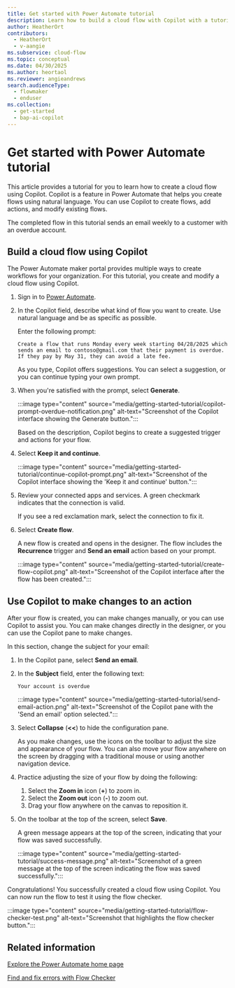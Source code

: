 ```yaml
---
title: Get started with Power Automate tutorial
description: Learn how to build a cloud flow with Copilot with a tutorial.
author: HeatherOrt
contributors:
  - HeatherOrt
  - v-aangie
ms.subservice: cloud-flow
ms.topic: conceptual
ms.date: 04/30/2025
ms.author: heortaol
ms.reviewer: angieandrews
search.audienceType:
  - flowmaker
  - enduser
ms.collection:
  - get-started
  - bap-ai-copilot
---
```


# Get started with Power Automate tutorial

This article provides a tutorial for you to learn how to create a cloud flow using Copilot. Copilot is a feature in Power Automate that helps you create flows using natural language. You can use Copilot to create flows, add actions, and modify existing flows.

The completed flow in this tutorial sends an email weekly to a customer with an overdue account.

## Build a cloud flow using Copilot

The Power Automate maker portal provides multiple ways to create workflows for your organization. For this tutorial, you create and modify a cloud flow using Copilot.

1. Sign in to [Power Automate](https://make.powerautomate.com).

1. In the Copilot field, describe what kind of flow you want to create. Use natural language and be as specific as possible.

   Enter the following prompt:

   ```copilot-prompt
   Create a flow that runs Monday every week starting 04/28/2025 which sends an email to contoso@gmail.com that their payment is overdue. If they pay by May 31, they can avoid a late fee.
   ```

   As you type, Copilot offers suggestions. You can select a suggestion, or you can continue typing your own prompt.

1. When you're satisfied with the prompt, select **Generate**.

   :::image type="content" source="media/getting-started-tutorial/copilot-prompt-overdue-notification.png" alt-text="Screenshot of the Copilot interface showing the Generate button.":::

   Based on the description, Copilot begins to create a suggested trigger and actions for your flow.

1. Select **Keep it and continue**.

   :::image type="content" source="media/getting-started-tutorial/continue-copilot-prompt.png" alt-text="Screenshot of the Copilot interface showing the 'Keep it and continue' button.":::

1. Review your connected apps and services. A green checkmark indicates that the connection is valid.

   If you see a red exclamation mark, select the connection to fix it.

1. Select **Create flow**.

   A new flow is created and opens in the designer. The flow includes the **Recurrence** trigger and **Send an email** action based on your prompt.

   :::image type="content" source="media/getting-started-tutorial/create-flow-copilot.png" alt-text="Screenshot of the Copilot interface after the flow has been created.":::

## Use Copilot to make changes to an action

After your flow is created, you can make changes manually, or you can use Copilot to assist you. You can make changes directly in the designer, or you can use the Copilot pane to make changes.

In this section, change the subject for your email:

1. In the Copilot pane, select **Send an email**.  
1. In the **Subject** field, enter the following text:

    ```copilot-prompt
    Your account is overdue
    ```

    :::image type="content" source="media/getting-started-tutorial/send-email-action.png" alt-text="Screenshot of the Copilot pane with the 'Send an email' option selected.":::

1. Select **Collapse** (**<<**) to hide the configuration pane.

    As you make changes, use the icons on the toolbar to adjust the size and appearance of your flow. You can also move your flow anywhere on the screen by dragging with a traditional mouse or using another navigation device.

1. Practice adjusting the size of your flow by doing the following:  
    1. Select the **Zoom in** icon (**+**) to zoom in.  
    1. Select the **Zoom out** icon (**-**) to zoom out.  
    1. Drag your flow anywhere on the canvas to reposition it.  

1. On the toolbar at the top of the screen, select **Save**.

    A green message appears at the top of the screen, indicating that your flow was saved successfully.

    :::image type="content" source="media/getting-started-tutorial/success-message.png" alt-text="Screenshot of a green message at the top of the screen indicating the flow was saved successfully.":::

Congratulations! You successfully created a cloud flow using Copilot. You can now run the flow to test it using the flow checker.

:::image type="content" source="media/getting-started-tutorial/flow-checker-test.png" alt-text="Screenshot that highlights the flow checker button.":::

## Related information

[Explore the Power Automate home page](getting-started.md)  

[Find and fix errors with Flow Checker](error-checker.md)  